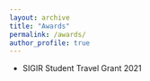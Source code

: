 ```yaml
---
layout: archive
title: "Awards"
permalink: /awards/
author_profile: true
---
```


- SIGIR Student Travel Grant 2021
